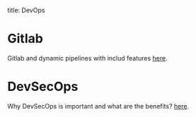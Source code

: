title: DevOps

# Gitlab

Gitlab and dynamic pipelines with includ features [here](https://www.objectif-libre.com/fr/blog/2021/02/23/une-nouvelle-ere-pour-gitlab-ci-pipelines-dynamiques/).

# DevSecOps

Why DevSecOps is important and what are the benefits? [here](https://bridgecrew.io/blog/building-the-business-case-for-devsecops/?utm_content=191289143&utm_medium=social&utm_source=linkedin&hss_channel=lcp-14836856).
